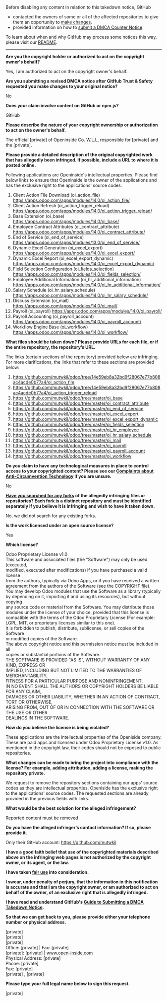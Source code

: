 Before disabling any content in relation to this takedown notice, GitHub
- contacted the owners of some or all of the affected repositories to give them an opportunity to [make changes](https://docs.github.com/en/github/site-policy/dmca-takedown-policy#a-how-does-this-actually-work).
- provided information on how to [submit a DMCA Counter Notice](https://docs.github.com/en/articles/guide-to-submitting-a-dmca-counter-notice).

To learn about when and why GitHub may process some notices this way, please visit our [README](https://github.com/github/dmca/blob/master/README.md#anatomy-of-a-takedown-notice).

---

**Are you the copyright holder or authorized to act on the copyright owner's behalf?**  
  
Yes, I am authorized to act on the copyright owner's behalf.  
  
**Are you submitting a revised DMCA notice after GitHub Trust & Safety requested you make changes to your original notice?**  
  
No  
  
**Does your claim involve content on GitHub or npm.js?**  
  
GitHub  
  
**Please describe the nature of your copyright ownership or authorization to act on the owner's behalf.**  
  
The official [private] of Openinside Co. W.L.L, responsible for [private] and the [private].  
  
**Please provide a detailed description of the original copyrighted work that has allegedly been infringed. If possible, include a URL to where it is posted online.**  
  
Following applications are Openinside's intellectual properties. Please find below links to ensure that Openinside is the owner of the applications and has the exclusive right to the applications' source codes:  
1. Client Action File Download (oi_action_file) https://apps.odoo.com/apps/modules/14.0/oi_action_file/  
2. Client Action Refresh (oi_action_trigger_reload) https://apps.odoo.com/apps/modules/14.0/oi_action_trigger_reload/  
3. Base Extension (oi_base) https://apps.odoo.com/apps/modules/14.0/oi_base/  
4. Employee Contract Attributes (oi_contract_attribute) https://apps.odoo.com/apps/modules/14.0/oi_contract_attribute/  
5. End of Service (oi_end_of_service) https://apps.odoo.com/apps/modules/13.0/oi_end_of_service/  
6. Dynamic Excel Generation (oi_excel_export) https://apps.odoo.com/apps/modules/14.0/oi_excel_export/  
7. Dynamic Excel Report (oi_excel_export_dynamic) https://apps.odoo.com/apps/modules/14.0/oi_excel_export_dynamic/  
8. Field Selection Configuration (oi_fields_selection) https://apps.odoo.com/apps/modules/14.0/oi_fields_selection/  
9. Employee Additional Information (oi_hr_additional_information) https://apps.odoo.com/apps/modules/14.0/oi_hr_additional_information/  
10. Salary Schedule (oi_hr_salary_schedule) https://apps.odoo.com/apps/modules/14.0/oi_hr_salary_schedule/  
11. Discuss Extension (oi_mail) https://apps.odoo.com/apps/modules/14.0/oi_mail/  
12. Payroll (oi_payroll) https://apps.odoo.com/apps/modules/14.0/oi_payroll/  
13. Payroll Accounting (oi_payroll_account) https://apps.odoo.com/apps/modules/14.0/oi_payroll_account/  
14. Workflow Engine Base (oi_workflow) https://apps.odoo.com/apps/modules/14.0/oi_workflow/  
  
**What files should be taken down? Please provide URLs for each file, or if the entire repository, the repository’s URL.**  
  
The links (certain sections of the repository) provided below are infringing. For more clarifications, the links that refer to these sections are provided below:  
1. https://github.com/mutwkil/odoo/tree/14e59eb8a32bd9f28067e77b808ac4acde0b77a4/oi_action_file  
2. https://github.com/mutwkil/odoo/tree/14e59eb8a32bd9f28067e77b808ac4acde0b77a4/oi_action_trigger_reload  
3. https://github.com/mutwkil/odoo/tree/master/oi_base  
4. https://github.com/mutwkil/odoo/tree/master/oi_contract_attribute  
5. https://github.com/mutwkil/odoo/tree/master/oi_end_of_service  
6. https://github.com/mutwkil/odoo/tree/master/oi_excel_export  
7. https://github.com/mutwkil/odoo/tree/master/oi_excel_export_dynamic  
8. https://github.com/mutwkil/odoo/tree/master/oi_fields_selection  
9. https://github.com/mutwkil/odoo/tree/master/oi_hr_employee  
10. https://github.com/mutwkil/odoo/tree/master/oi_hr_salary_schedule  
11. https://github.com/mutwkil/odoo/tree/master/oi_mail  
12. https://github.com/mutwkil/odoo/tree/master/oi_payroll  
13. https://github.com/mutwkil/odoo/tree/master/oi_payroll_account  
14. https://github.com/mutwkil/odoo/tree/master/oi_workflow  
  
**Do you claim to have any technological measures in place to control access to your copyrighted content? Please see our <a href="https://docs.github.com/articles/guide-to-submitting-a-dmca-takedown-notice#complaints-about-anti-circumvention-technology">Complaints about Anti-Circumvention Technology</a> if you are unsure.**  
  
No  
  
**<a href="https://docs.github.com/articles/dmca-takedown-policy#b-what-about-forks-or-whats-a-fork">Have you searched for any forks</a> of the allegedly infringing files or repositories? Each fork is a distinct repository and must be identified separately if you believe it is infringing and wish to have it taken down.**  
  
No, we did not search for any existing forks.  
  
**Is the work licensed under an open source license?**  
  
Yes  
  
**Which license?**  
  
Odoo Proprietary License v1.0  
This software and associated files (the "Software") may only be used (executed,  
modified, executed after modifications) if you have purchased a valid license  
from the authors, typically via Odoo Apps, or if you have received a written  
agreement from the authors of the Software (see the COPYRIGHT file).  
You may develop Odoo modules that use the Software as a library (typically  
by depending on it, importing it and using its resources), but without copying  
any source code or material from the Software. You may distribute those  
modules under the license of your choice, provided that this license is  
compatible with the terms of the Odoo Proprietary License (For example:  
LGPL, MIT, or proprietary licenses similar to this one).  
It is forbidden to publish, distribute, sublicense, or sell copies of the Software  
or modified copies of the Software.  
The above copyright notice and this permission notice must be included in all  
copies or substantial portions of the Software.  
THE SOFTWARE IS PROVIDED "AS IS", WITHOUT WARRANTY OF ANY KIND, EXPRESS OR  
IMPLIED, INCLUDING BUT NOT LIMITED TO THE WARRANTIES OF MERCHANTABILITY,  
FITNESS FOR A PARTICULAR PURPOSE AND NONINFRINGEMENT.  
IN NO EVENT SHALL THE AUTHORS OR COPYRIGHT HOLDERS BE LIABLE FOR ANY CLAIM,  
DAMAGES OR OTHER LIABILITY, WHETHER IN AN ACTION OF CONTRACT, TORT OR OTHERWISE,  
ARISING FROM, OUT OF OR IN CONNECTION WITH THE SOFTWARE OR THE USE OR OTHER  
DEALINGS IN THE SOFTWARE.  
  
**How do you believe the license is being violated?**  
  
These applications are the intellectual properties of the Openiside company. These are paid apps and licensed under Odoo Proprietary License v1.0. As mentioned in the copyright law, their codes should not be exposed to public repositories.  
  
**What changes can be made to bring the project into compliance with the license? For example, adding attribution, adding a license, making the repository private.**  
  
We request to remove the repository sections containing our apps' source codes as they are intellectual properties. Openiside has the exclusive right to the applications' source codes. The requested sections are already provided in the previous fields with links.  
  
**What would be the best solution for the alleged infringement?**  
  
Reported content must be removed  
  
**Do you have the alleged infringer’s contact information? If so, please provide it.**  
  
Only their GitHub account: https://github.com/mutwkil  
  
**I have a good faith belief that use of the copyrighted materials described above on the infringing web pages is not authorized by the copyright owner, or its agent, or the law.**  
  
**I have taken <a href="https://www.lumendatabase.org/topics/22">fair use</a> into consideration.**  
  
**I swear, under penalty of perjury, that the information in this notification is accurate and that I am the copyright owner, or am authorized to act on behalf of the owner, of an exclusive right that is allegedly infringed.**  
  
**I have read and understand GitHub's <a href="https://docs.github.com/articles/guide-to-submitting-a-dmca-takedown-notice/">Guide to Submitting a DMCA Takedown Notice</a>.**  
  
**So that we can get back to you, please provide either your telephone number or physical address.**  
  
[private]  
[private]  
[private]  
Office: [private] | Fax: [private]  
[private]: [private] | www.open-inside.com  
Physical Address: [private]  
Phone: [private]  
Fax: [private]  
[private] , [private]  
  
**Please type your full legal name below to sign this request.**  
  
[private]
